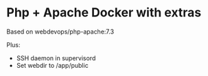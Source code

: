 # Php + Apache Docker with extras

Based on webdevops/php-apache:7.3

Plus:
* SSH daemon in supervisord
* Set webdir to /app/public
